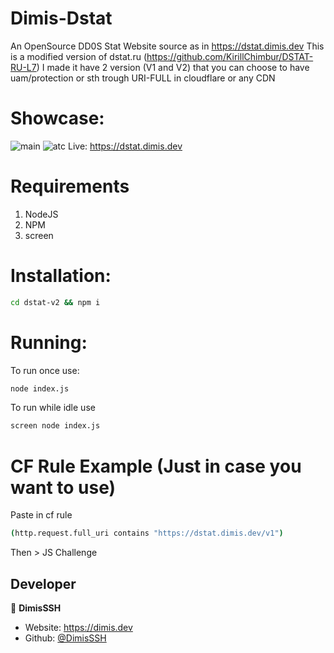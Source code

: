 # Dimis-Dstat
An OpenSource DD0S Stat Website source as in https://dstat.dimis.dev
This is a modified version of dstat.ru (https://github.com/KirillChimbur/DSTAT-RU-L7)
I made it have 2 version (V1 and V2) that you can choose to have uam/protection or sth trough URI-FULL in cloudflare or any CDN


# Showcase: 
![main](https://cdn.discordapp.com/attachments/1012085212823437334/1014508050461233203/main.PNG)
![atc](https://cdn.discordapp.com/attachments/1012085212823437334/1014508093150867477/atc.PNG)
Live: https://dstat.dimis.dev

# Requirements
1. NodeJS
2. NPM
3. screen


# Installation:
```sh
cd dstat-v2 && npm i
```

# Running:

To run once use:
```sh
node index.js
```

To run while idle use
```sh
screen node index.js
```

# CF Rule Example (Just in case you want to use)
Paste in cf rule
```sh
(http.request.full_uri contains "https://dstat.dimis.dev/v1")
```
Then > JS Challenge


## Developer

👤 **DimisSSH**

- Website: https://dimis.dev
- Github: [@DimisSSH](https://github.com/DimisSSH)
